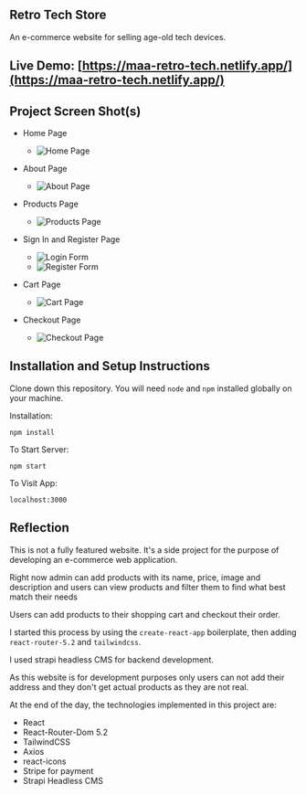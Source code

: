 ## Retro Tech Store

An e-commerce website for selling age-old tech devices.

## Live Demo: [https://maa-retro-tech.netlify.app/](https://maa-retro-tech.netlify.app/)

## Project Screen Shot(s)

- Home Page

  - ![ Home Page ](https://res.cloudinary.com/m-a-a/image/upload/v1598912571/Home_Page_pmhneo.png)

- About Page

  - ![ About Page ](https://res.cloudinary.com/m-a-a/image/upload/v1598912566/About_Page_jkyrme.png)

- Products Page

  - ![ Products Page ](https://res.cloudinary.com/m-a-a/image/upload/v1598912572/Products_Page_rcwpfh.png)

- Sign In and Register Page

  - ![ Login Form ](https://res.cloudinary.com/m-a-a/image/upload/v1598912564/Sign_In_zdn7zm.png)
  - ![ Register Form ](https://res.cloudinary.com/m-a-a/image/upload/v1598912561/Register_ni4yyp.png)

- Cart Page

  - ![ Cart Page ](https://res.cloudinary.com/m-a-a/image/upload/v1598912565/Cart_Page_dqupnw.png)

- Checkout Page

  - ![ Checkout Page ](https://res.cloudinary.com/m-a-a/image/upload/v1598912560/Checkout_Page_art0av.png)

## Installation and Setup Instructions

Clone down this repository. You will need `node` and `npm` installed globally on your machine.

Installation:

`npm install`

To Start Server:

`npm start`

To Visit App:

`localhost:3000`

## Reflection

This is not a fully featured website. It's a side project for the purpose of developing an e-commerce web application.

Right now admin can add products with its name, price, image and description
and users can view products and filter them to find what best match their needs

Users can add products to their shopping cart and checkout their order.

I started this process by using the `create-react-app` boilerplate, then adding `react-router-5.2` and `tailwindcss`.

I used strapi headless CMS for backend development.

As this website is for development purposes only users can not add their address and they don't get actual products as they are not real.

At the end of the day, the technologies implemented in this project are:

- React
- React-Router-Dom 5.2
- TailwindCSS
- Axios
- react-icons
- Stripe for payment
- Strapi Headless CMS
